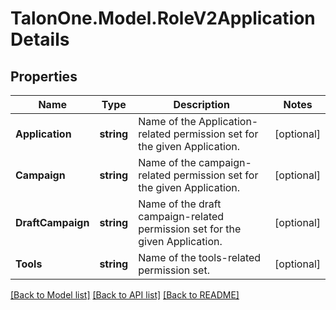 # TalonOne.Model.RoleV2ApplicationDetails
## Properties

Name | Type | Description | Notes
------------ | ------------- | ------------- | -------------
**Application** | **string** | Name of the Application-related permission set for the given Application. | [optional] 
**Campaign** | **string** | Name of the campaign-related permission set for the given Application. | [optional] 
**DraftCampaign** | **string** | Name of the draft campaign-related permission set for the given Application. | [optional] 
**Tools** | **string** | Name of the tools-related permission set. | [optional] 

[[Back to Model list]](../README.md#documentation-for-models) [[Back to API list]](../README.md#documentation-for-api-endpoints) [[Back to README]](../README.md)

